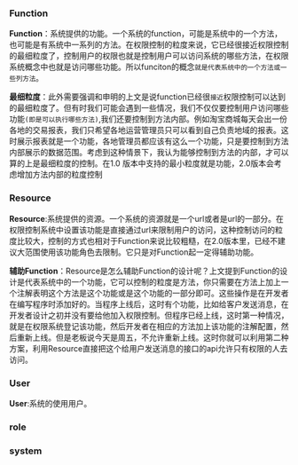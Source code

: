 

### Function

**Function**：系统提供的功能。一个系统的function，可能是系统中的一个方法，也可能是有系统中一系列的方法。在权限控制的粒度来说，它已经很接近权限控制的最细粒度了，控制用户的权限也就是控制用户可以访问系统的哪些方法，在权限系统概念中也就是访问哪些功能。所以funciton的概念`就是代表系统中的一个方法或一些列方法`。

**最细粒度**：此外需要强调和申明的上文是说function已经很`接近`权限控制可以达到的最细粒度了。但有时我们可能会遇到一些情况，我们不仅仅要控制用户访问哪些功能```(即是可以执行哪些方法)```,我们还要控制到方法内部。例如淘宝商城每天会出一份各地的交易报表，我们只希望各地运营管理员只可以看到自己负责地域的报表。这时展示报表就是一个功能，各地管理员都应该有这么一个功能，只是要控制到方法内部展示的数据范围。考虑到这种情景下，我认为能够控制到方法的内部，才可以算的上是最细粒度的控制。在1.0 版本中支持的最小粒度就是功能，2.0版本会考虑增加方法内部的粒度控制

### Resource
**Resource**:系统提供的资源。一个系统的资源就是一个url或者是url的一部分。在权限控制系统中设置该功能是直接通过url来限制用户的访问，这种控制访问的粒度比较大，控制的方式也相对于Function来说比较粗糙，在2.0版本里，已经不建议大范围使用该功能角色去限制。它只是对Function起一定得辅助功能。

**辅助Function**：Resource是怎么辅助Function的设计呢？上文提到Function的设计是代表系统中的一个功能，它可以控制的粒度是方法，你只需要在方法上加上一个注解表明这个方法是这个功能或是这个功能的一部分即可。这些操作是在开发者在编写程序时添加好的。当程序上线后，这时有个功能，比如给客户发送消息，在开发者设计之初并没有要给他加入权限控制。但程序已经上线，这时第一种情况，就是在权限系统登记该功能，然后开发者在相应的方法加上该功能的注解配置，然后重新上线。但是老板说今天是周五，不允许重新上线。这时你就可以利用第二种方案，利用Resource直接把这个给用户发送消息的接口的api允许只有权限的人去访问。


### User
**User**:系统的使用用户。


### role

### system

